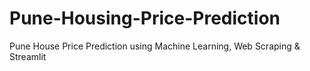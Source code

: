# Pune-Housing-Price-Prediction
Pune House Price Prediction using Machine Learning, Web Scraping &amp; Streamlit
